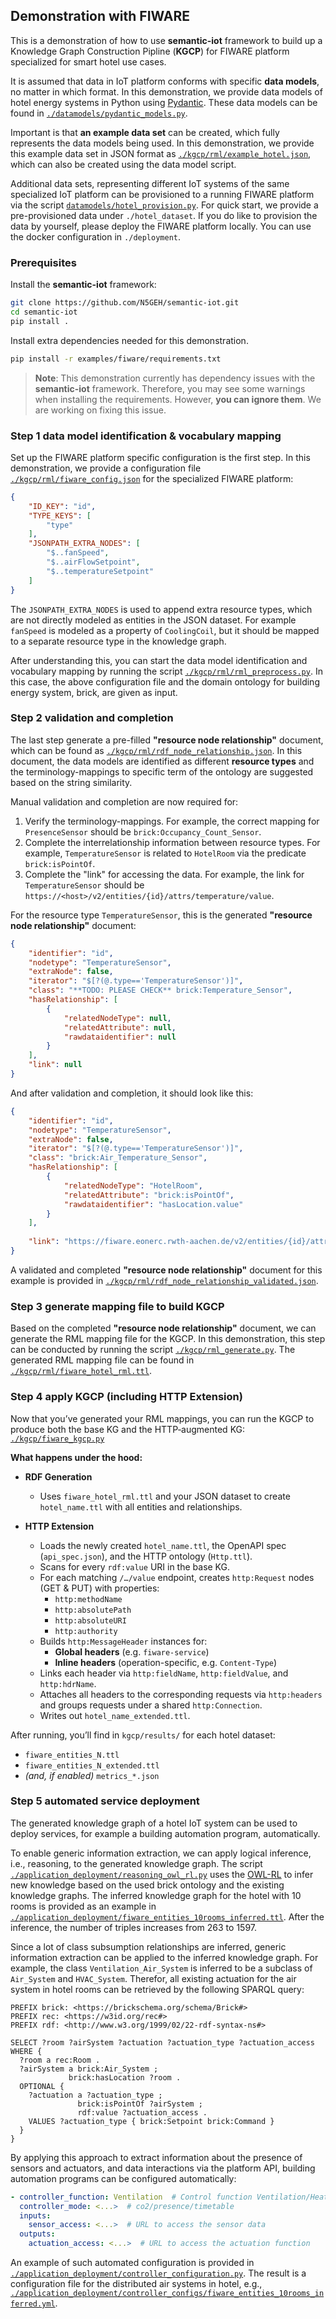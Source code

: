 ## Demonstration with FIWARE
This is a demonstration of how to use **semantic-iot** framework to build up a Knowledge Graph Construction Pipline (**KGCP**) for FIWARE platform specialized for smart hotel use cases.

It is assumed that data in IoT platform conforms with specific **data models**, no matter in which format.
In this demonstration, we provide data models of hotel energy systems in Python using [Pydantic](https://pydantic-docs.helpmanual.io/).
These data models can be found in [`./datamodels/pydantic_models.py`](./datamodels/pydantic_models.py).

Important is that **an example data set** can be created, which fully represents the data models being used.
In this demonstration, we provide this example data set in JSON format as [`./kgcp/rml/example_hotel.json`](./kgcp/rml/example_hotel.json), which can also be created using the data model script.

Additional data sets, representing different IoT systems of the same specialized IoT platform can be provisioned to a running FIWARE platform via the script [`datamodels/hotel_provision.py`](datamodels/hotel_provision.py). For quick start, we provide a pre-provisioned data under `./hotel_dataset`. If you do like to provision the data by yourself, please deploy the FIWARE platform locally. You can use the docker configuration in `./deployment`.

### Prerequisites
Install the **semantic-iot** framework:
```bash
git clone https://github.com/N5GEH/semantic-iot.git
cd semantic-iot
pip install .
```

Install extra dependencies needed for this demonstration.

```bash
pip install -r examples/fiware/requirements.txt
```
> **Note**: This demonstration currently has dependency issues with the **semantic-iot** framework. Therefore, you may see some warnings when installing the requirements. However, **you can ignore them**. We are working on fixing this issue.

### Step 1 data model identification & vocabulary mapping
Set up the FIWARE platform specific configuration is the first step.
In this demonstration, we provide a configuration file [`./kgcp/rml/fiware_config.json`](./kgcp/rml/fiware_config.json) for the specialized FIWARE platform:
```json
{
    "ID_KEY": "id",
    "TYPE_KEYS": [
        "type"
    ],
    "JSONPATH_EXTRA_NODES": [
        "$..fanSpeed",
        "$..airFlowSetpoint",
        "$..temperatureSetpoint"
    ]
}
```
The ``JSONPATH_EXTRA_NODES`` is used to append extra resource types, which are not directly modeled as entities in the JSON dataset. For example `fanSpeed` is modeled as a property of `CoolingCoil`, but it should be mapped to a separate resource type in the knowledge graph.

After understanding this, you can start the data model identification and vocabulary mapping by running the script [`./kgcp/rml/rml_preprocess.py`](./kgcp/rml/rml_preprocess.py). In this case, the above configuration file and the domain ontology for building energy system, brick, are given as input.

### Step 2 validation and completion
The last step generate a pre-filled **"resource node relationship"** document, which can be found as [`./kgcp/rml/rdf_node_relationship.json`](./kgcp/rml/rdf_node_relationship.json).
In this document, the data models are identified as different **resource types** and the terminology-mappings to specific term of the ontology are suggested based on the string similarity.

Manual validation and completion are now required for:
1. Verify the terminology-mappings. For example, the correct mapping for `PresenceSensor` should be `brick:Occupancy_Count_Sensor`.
2. Complete the interrelationship information between resource types. For example, `TemperatureSensor` is related to `HotelRoom` via the predicate `brick:isPointOf`.
3. Complete the "link" for accessing the data. For example, the link for `TemperatureSensor` should be `https://<host>/v2/entities/{id}/attrs/temperature/value`.

For the resource type `TemperatureSensor`, this is the generated **"resource node relationship"** document:
````json
{
    "identifier": "id",
    "nodetype": "TemperatureSensor",
    "extraNode": false,
    "iterator": "$[?(@.type=='TemperatureSensor')]",
    "class": "**TODO: PLEASE CHECK** brick:Temperature_Sensor",
    "hasRelationship": [
        {
            "relatedNodeType": null,
            "relatedAttribute": null,
            "rawdataidentifier": null
        }
    ],
    "link": null
}
````

And after validation and completion, it should look like this:
````json
{
    "identifier": "id",
    "nodetype": "TemperatureSensor",
    "extraNode": false,
    "iterator": "$[?(@.type=='TemperatureSensor')]",
    "class": "brick:Air_Temperature_Sensor",
    "hasRelationship": [
        {
            "relatedNodeType": "HotelRoom",
            "relatedAttribute": "brick:isPointOf",
            "rawdataidentifier": "hasLocation.value"
        }
    ],
    
    "link": "https://fiware.eonerc.rwth-aachen.de/v2/entities/{id}/attrs/temperature/value"
}
````

A validated and completed **"resource node relationship"** document for this example is provided in [`./kgcp/rml/rdf_node_relationship_validated.json`](./kgcp/rml/rdf_node_relationship_validated.json).

### Step 3 generate mapping file to build KGCP
Based on the completed **"resource node relationship"** document, we can generate the RML mapping file for the KGCP.
In this demonstration, this step can be conducted by running the script [`./kgcp/rml_generate.py`](./kgcp/rml_generate.py).
The generated RML mapping file can be found in [`./kgcp/rml/fiware_hotel_rml.ttl`](./kgcp/rml/fiware_hotel_rml.ttl).

### Step 4 apply KGCP (including HTTP Extension)
Now that you’ve generated your RML mappings, you can run the KGCP to produce both the base KG and the HTTP‐augmented KG:
[``./kgcp/fiware_kgcp.py``](./kgcp/fiware_kgcp.py) 

**What happens under the hood:**

- **RDF Generation**  
  - Uses `fiware_hotel_rml.ttl` and your JSON dataset to create `hotel_name.ttl` with all entities and relationships.

- **HTTP Extension**  
  - Loads the newly created `hotel_name.ttl`, the OpenAPI spec (`api_spec.json`), and the HTTP ontology (`Http.ttl`).  
  - Scans for every `rdf:value` URI in the base KG.  
  - For each matching `/…/value` endpoint, creates `http:Request` nodes (GET & PUT) with properties:  
    - `http:methodName`  
    - `http:absolutePath`  
    - `http:absoluteURI`  
    - `http:authority`  
  - Builds `http:MessageHeader` instances for:  
    - **Global headers** (e.g. `fiware-service`)  
    - **Inline headers** (operation-specific, e.g. `Content-Type`)  
  - Links each header via `http:fieldName`, `http:fieldValue`, and `http:hdrName`.  
  - Attaches all headers to the corresponding requests via `http:headers` and groups requests under a shared `http:Connection`.  
  - Writes out `hotel_name_extended.ttl`.  

After running, you’ll find in `kgcp/results/` for each hotel dataset:  
- `fiware_entities_N.ttl`  
- `fiware_entities_N_extended.ttl`  
- _(and, if enabled)_ `metrics_*.json`  


### Step 5 automated service deployment
The generated knowledge graph of a hotel IoT system can be used to deploy services, for example a building automation program, automatically.

To enable generic information extraction, we can apply logical inference, i.e., reasoning, to the generated knowledge graph. The script
[``./application_deployment/reasoning_owl_rl.py``](./application_deployment/reasoning_owl_rl.py) uses the [OWL-RL](https://owl-rl.readthedocs.io/en/latest/owlrl.html) to infer new knowledge based on the used brick ontology and the existing knowledge graphs. The inferred knowledge graph for the hotel with 10 rooms is provided as an example in [`./application_deployment/fiware_entities_10rooms_inferred.ttl`](./application_deployment/fiware_entities_10rooms_inferred.ttl). After the inference, the number of triples increases from 263 to 1597.

Since a lot of class subsumption relationships are inferred, generic information extraction can be applied to the inferred knowledge graph. For example, the class ``Ventilation_Air_System`` is inferred to be a subclass of ``Air_System`` and ``HVAC_System``. Therefor, all existing actuation for the air system in hotel rooms can be retrieved by the following SPARQL query:
```sparql
PREFIX brick: <https://brickschema.org/schema/Brick#>
PREFIX rec: <https://w3id.org/rec#>
PREFIX rdf: <http://www.w3.org/1999/02/22-rdf-syntax-ns#>

SELECT ?room ?airSystem ?actuation ?actuation_type ?actuation_access
WHERE {
  ?room a rec:Room .
  ?airSystem a brick:Air_System ;
             brick:hasLocation ?room .
  OPTIONAL {
    ?actuation a ?actuation_type ;
               brick:isPointOf ?airSystem ;
               rdf:value ?actuation_access .
    VALUES ?actuation_type { brick:Setpoint brick:Command }
  }
}
```
By applying this approach to extract information about the presence of sensors and actuators, and data interactions via the platform API, building automation programs can be configured automatically:
```yaml
- controller_function: Ventilation  # Control function Ventilation/Heating/Cooling
  controller_mode: <...>  # co2/presence/timetable
  inputs:
    sensor_access: <...>  # URL to access the sensor data
  outputs:
    actuation_access: <...>  # URL to access the actuation function
```

An example of such automated configuration is provided in [`./application_deployment/controller_configuration.py`](./application_deployment/controller_configuration.py). 
The result is a configuration file for the distributed air systems in hotel, e.g., [`./application_deployment/controller_configs/fiware_entities_10rooms_inferred.yml`](./application_deployment/controller_configs/fiware_entities_10rooms_inferred.yml). 